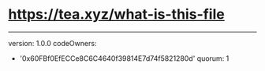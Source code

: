 # https://tea.xyz/what-is-this-file
---
version: 1.0.0
codeOwners:
  - '0x60FBf0EfECCe8C6C4640f39814E7d74f5821280d'
quorum: 1
